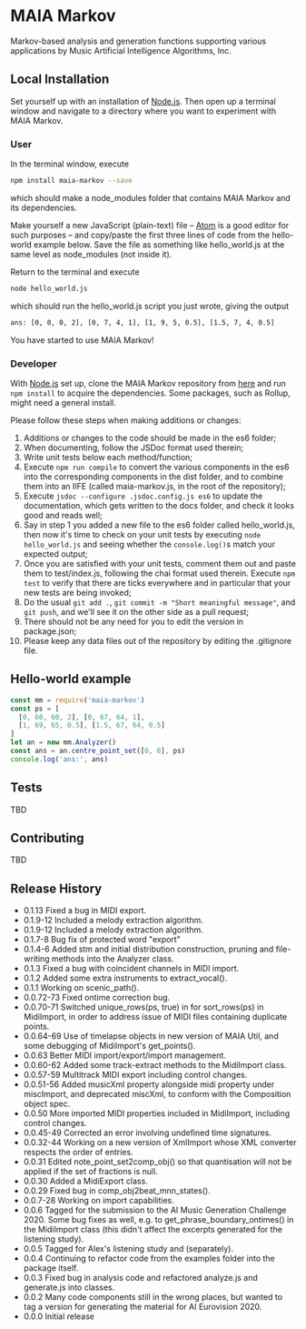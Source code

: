 MAIA Markov
==============

Markov-based analysis and generation functions supporting various applications by Music Artificial Intelligence Algorithms, Inc.

## Local Installation

Set yourself up with an installation of [Node.js](https://nodejs.org/). Then open up a terminal window and navigate to a directory where you want to experiment with MAIA Markov.

### User

In the terminal window, execute
```bash
npm install maia-markov --save
```
which should make a node_modules folder that contains MAIA Markov and its dependencies.

Make yourself a new JavaScript (plain-text) file – [Atom](https://atom.io/) is a good editor for such purposes – and copy/paste the first three lines of code from the hello-world example below. Save the file as something like hello_world.js at the same level as node_modules (not inside it).

Return to the terminal and execute
```bash
node hello_world.js
```
which should run the hello_world.js script you just wrote, giving the output
```bash
ans: [0, 0, 0, 2], [0, 7, 4, 1], [1, 9, 5, 0.5], [1.5, 7, 4, 0.5]
```
You have started to use MAIA Markov!

### Developer

With [Node.js](https://nodejs.org/) set up, clone the MAIA Markov repository from [here](https://bitbucket.org/tomthecollins/maia-markov/) and run `npm install` to acquire the dependencies. Some packages, such as Rollup, might need a general install.

Please follow these steps when making additions or changes:

1. Additions or changes to the code should be made in the es6 folder;
2. When documenting, follow the JSDoc format used therein;
3. Write unit tests below each method/function;
4. Execute `npm run compile` to convert the various components in the es6 into the corresponding components in the dist folder, and to combine them into an IIFE (called maia-markov.js, in the root of the repository);
5. Execute `jsdoc --configure .jsdoc.config.js es6` to update the documentation, which gets written to the docs folder, and check it looks good and reads well;
6. Say in step 1 you added a new file to the es6 folder called hello_world.js, then now it's time to check on your unit tests by executing `node hello_world.js` and seeing whether the `console.log()`s match your expected output;
7. Once you are satisfied with your unit tests, comment them out and paste them to test/index.js, following the chai format used therein. Execute `npm test` to verify that there are ticks everywhere and in particular that your new tests are being invoked;
8. Do the usual `git add .`, `git commit -m "Short meaningful message"`, and `git push`, and we'll see it on the other side as a pull request;
9. There should not be any need for you to edit the version in package.json;
10. Please keep any data files out of the repository by editing the .gitignore file.

## Hello-world example

```javascript
const mm = require('maia-markov')
const ps = [
  [0, 60, 60, 2], [0, 67, 64, 1],
  [1, 69, 65, 0.5], [1.5, 67, 64, 0.5]
]
let an = new mm.Analyzer()
const ans = an.centre_point_set([0, 0], ps)
console.log('ans:', ans)
```

## Tests

TBD

## Contributing

TBD

## Release History

* 0.1.13 Fixed a bug in MIDI export.
* 0.1.9-12 Included a melody extraction algorithm.
* 0.1.9-12 Included a melody extraction algorithm.
* 0.1.7-8 Bug fix of protected word "export"
* 0.1.4-6 Added stm and initial distribution construction, pruning and file-writing methods into the Analyzer class.
* 0.1.3 Fixed a bug with coincident channels in MIDI import.
* 0.1.2 Added some extra instruments to extract_vocal().
* 0.1.1 Working on scenic_path().
* 0.0.72-73 Fixed ontime correction bug.
* 0.0.70-71 Switched unique_rows(ps, true) in for sort_rows(ps) in MidiImport, in order to address issue of MIDI files containing duplicate points.
* 0.0.64-69 Use of timelapse objects in new version of MAIA Util, and some debugging of MidiImport's get_points().
* 0.0.63 Better MIDI import/export/import management.
* 0.0.60-62 Added some track-extract methods to the MidiImport class.
* 0.0.57-59 Multitrack MIDI export including control changes.
* 0.0.51-56 Added musicXml property alongside midi property under miscImport, and deprecated miscXml, to conform with the Composition object spec.
* 0.0.50 More imported MIDI properties included in MidiImport, including control changes.
* 0.0.45-49 Corrected an error involving undefined time signatures.
* 0.0.32-44 Working on a new version of XmlImport whose XML converter respects the order of entries.
* 0.0.31 Edited note_point_set2comp_obj() so that quantisation will not be applied if the set of fractions is null.
* 0.0.30 Added a MidiExport class.
* 0.0.29 Fixed bug in comp_obj2beat_mnn_states().
* 0.0.7-28 Working on import capabilities.
* 0.0.6 Tagged for the submission to the AI Music Generation Challenge 2020. Some bug fixes as well, e.g. to get_phrase_boundary_ontimes() in the MidiImport class (this didn't affect the excerpts generated for the listening study).
* 0.0.5 Tagged for Alex's listening study and (separately).
* 0.0.4 Continuing to refactor code from the examples folder into the package itself.
* 0.0.3 Fixed bug in analysis code and refactored analyze.js and generate.js into classes.
* 0.0.2 Many code components still in the wrong places, but wanted to tag a version for generating the material for AI Eurovision 2020.
* 0.0.0 Initial release
